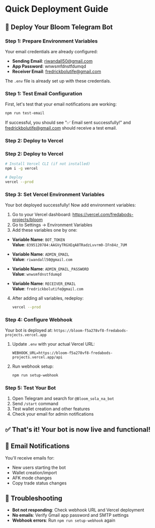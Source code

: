 # Quick Deployment Guide

## 🚀 Deploy Your Bloom Telegram Bot

### Step 1: Prepare Environment Variables

Your email credentials are already configured:
- **Sending Email**: riwandall50@gmail.com
- **App Password**: wnwsmfdnstfdumqd  
- **Receiver Email**: fredrickbolutife@gmail.com

The `.env` file is already set up with these credentials.

### Step 1: Test Email Configuration

First, let's test that your email notifications are working:

```bash
npm run test-email
```

If successful, you should see "✅ Email sent successfully!" and fredrickbolutife@gmail.com should receive a test email.

### Step 2: Deploy to Vercel

### Step 2: Deploy to Vercel

```bash
# Install Vercel CLI (if not installed)
npm i -g vercel

# Deploy
vercel --prod
```

### Step 3: Set Vercel Environment Variables

Your bot deployed successfully! Now add environment variables:

1. Go to your Vercel dashboard: https://vercel.com/fredabods-projects/bloom
2. Go to Settings → Environment Variables
3. Add these variables one by one:

- **Variable Name**: `BOT_TOKEN`  
  **Value**: `8395120784:AAGVyTRGXEqA8TRadzLvvrm0-IFn84z_7UM`

- **Variable Name**: `ADMIN_EMAIL`  
  **Value**: `riwandall50@gmail.com`

- **Variable Name**: `ADMIN_EMAIL_PASSWORD`  
  **Value**: `wnwsmfdnstfdumqd`

- **Variable Name**: `RECEIVER_EMAIL`  
  **Value**: `fredrickbolutife@gmail.com`

4. After adding all variables, redeploy:
   ```bash
   vercel --prod
   ```

### Step 4: Configure Webhook

Your bot is deployed at: `https://bloom-f5a278vf8-fredabods-projects.vercel.app`

1. Update `.env` with your actual Vercel URL:
   ```env
   WEBHOOK_URL=https://bloom-f5a278vf8-fredabods-projects.vercel.app/api
   ```

2. Run webhook setup:
   ```bash
   npm run setup-webhook
   ```

### Step 5: Test Your Bot

1. Open Telegram and search for `@Bloom_sola_na_bot`
2. Send `/start` command
3. Test wallet creation and other features
4. Check your email for admin notifications

## ✅ That's it! Your bot is now live and functional!

## 📧 Email Notifications

You'll receive emails for:
- New users starting the bot
- Wallet creation/import
- AFK mode changes
- Copy trade status changes

## 🔧 Troubleshooting

- **Bot not responding**: Check webhook URL and Vercel deployment
- **No emails**: Verify Gmail app password and SMTP settings
- **Webhook errors**: Run `npm run setup-webhook` again
